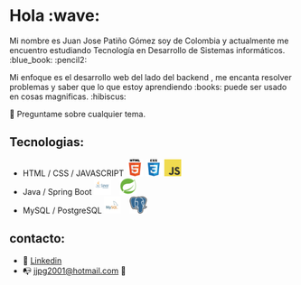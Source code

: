 <h1>Hola :wave:</h1>

<p>Mi nombre es Juan Jose Patiño Gómez soy de Colombia y actualmente me encuentro estudiando Tecnología en Desarrollo de Sistemas informáticos. :blue_book: :pencil2:</p>
<p>Mi enfoque es el desarrollo web del lado del backend , me encanta resolver problemas y saber que lo que estoy aprendiendo :books: puede ser usado en cosas magnificas. :hibiscus:</p>

:speech_balloon: Preguntame sobre cualquier tema.

<h2> Tecnologias:</h2>
<ul>
  
  <li>
    HTML / CSS / JAVASCRIPT
    <span><img src="https://raw.githubusercontent.com/github/explore/80688e429a7d4ef2fca1e82350fe8e3517d3494d/topics/html/html.png" width="30px"></span>
    <span><img src="https://raw.githubusercontent.com/github/explore/80688e429a7d4ef2fca1e82350fe8e3517d3494d/topics/css/css.png" width="30px"></span>
    <span><img src="https://raw.githubusercontent.com/github/explore/80688e429a7d4ef2fca1e82350fe8e3517d3494d/topics/javascript/javascript.png" width="30px"></span>
  </li>
  
  <li>
    Java / Spring Boot
    <span><img src="https://raw.githubusercontent.com/github/explore/80688e429a7d4ef2fca1e82350fe8e3517d3494d/topics/java/java.png" width="30px"></span>
    &nbsp;&nbsp;
    <span><img src="https://raw.githubusercontent.com/github/explore/80688e429a7d4ef2fca1e82350fe8e3517d3494d/topics/spring-boot/spring-boot.png" width="30px"></span>
  </li>
  
  <li>
    MySQL / PostgreSQL
    <span><img src="https://raw.githubusercontent.com/github/explore/80688e429a7d4ef2fca1e82350fe8e3517d3494d/topics/mysql/mysql.png" width="30px"></span>
    &nbsp;&nbsp;
    <span><img src="https://raw.githubusercontent.com/github/explore/80688e429a7d4ef2fca1e82350fe8e3517d3494d/topics/postgresql/postgresql.png" width="30px"></span>
  </li>
</ul>

<h2>contacto:</h2>

- :briefcase: [Linkedin](https://www.linkedin.com/in/juan-jos%C3%A9-pati%C3%B1o-g%C3%B3mez-9a6a19222/)
- :mailbox_with_no_mail: jjpg2001@hotmail.com :email:
